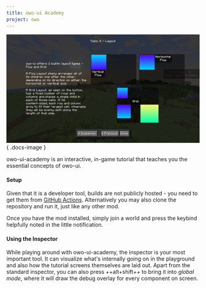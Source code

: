 ```yaml
---
title: owo-ui Academy
project: owo
---
```


![owo-ui-academy example screen](../../assets/owo/ui-academy.png){ .docs-image }

owo-ui-academy is an interactive, in-game tutorial that teaches you the essential concepts of owo-ui.

#### Setup
Given that it is a developer tool, builds are not publicly hosted - you need to get them from [GitHub Actions](https://github.com/wisp-forest/owo-ui-academy/actions). Alternatively you may also clone the repository and run it, just like any other mod.

Once you have the mod installed, simply join a world and press the keybind helpfully noted in the little notification.

#### Using the Inspector
While playing around with owo-ui-academy, the inspector is your most important tool. It can visualize what's internally going on in the playground and also how the tutorial screens themselves are laid out. Apart from the standard inspector, you can also press ++alt+shift++ to bring it into *global mode*, where it will draw the debug overlay for every component on screen.
